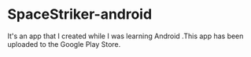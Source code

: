# SpaceStriker-android
It's an app that I created while I was learning Android .This app has been uploaded to the Google Play Store.
